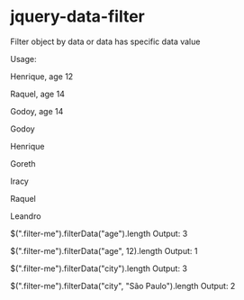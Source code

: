 # jquery-data-filter
Filter object by data or data has specific data value

Usage:
<div>
    <p class="filter-me" data-age="12">Henrique, age 12</p>
    <p class="filter-me" data-age="14">Raquel, age 14</p>
    <p class="filter-me" data-age="14">Godoy, age 14</p>
    <p class="filter-me" data-city="São Paulo">Godoy</p>
    <p class="filter-me" data-city="Paraíba">Henrique</p>
    <p class="filter-me" data-city="Paraíba">Goreth</p>
    <p class="filter-me" data-city="Paraíba">Iracy</p>
    <p class="filter-me" data-city="Paraíba">Raquel</p>
    <p class="filter-me" data-city="São Paulo">Leandro</p>
<div>
  
$(".filter-me").filterData("age").length
Output: 3
      
$(".filter-me").filterData("age", 12).length
Output: 1

$(".filter-me").filterData("city").length
Output: 3
      
$(".filter-me").filterData("city", "São Paulo").length
Output: 2
